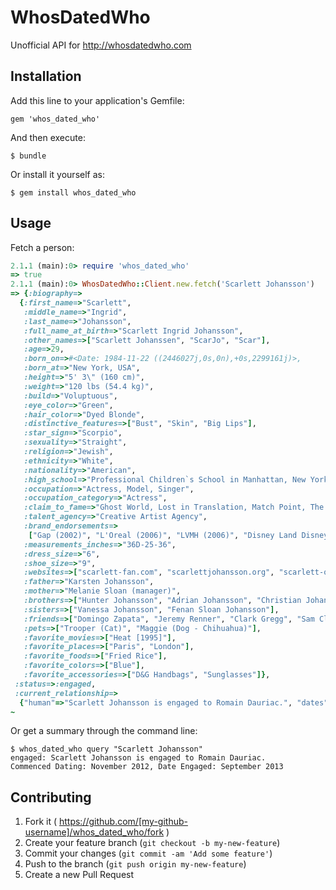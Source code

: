 # WhosDatedWho

Unofficial API for http://whosdatedwho.com

## Installation

Add this line to your application's Gemfile:

    gem 'whos_dated_who'

And then execute:

    $ bundle

Or install it yourself as:

    $ gem install whos_dated_who

## Usage

Fetch a person:

```ruby
2.1.1 (main):0> require 'whos_dated_who'
=> true
2.1.1 (main):0> WhosDatedWho::Client.new.fetch('Scarlett Johansson')
=> {:biography=>
  {:first_name=>"Scarlett",
   :middle_name=>"Ingrid",
   :last_name=>"Johansson",
   :full_name_at_birth=>"Scarlett Ingrid Johansson",
   :other_names=>["Scarlett Johanssen", "ScarJo", "Scar"],
   :age=>29,
   :born_on=>#<Date: 1984-11-22 ((2446027j,0s,0n),+0s,2299161j)>,
   :born_at=>"New York, USA",
   :height=>"5' 3\" (160 cm)",
   :weight=>"120 lbs (54.4 kg)",
   :build=>"Voluptuous",
   :eye_color=>"Green",
   :hair_color=>"Dyed Blonde",
   :distinctive_features=>["Bust", "Skin", "Big Lips"],
   :star_sign=>"Scorpio",
   :sexuality=>"Straight",
   :religion=>"Jewish",
   :ethnicity=>"White",
   :nationality=>"American",
   :high_school=>"Professional Children`s School in Manhattan, New York City, New York, USA",
   :occupation=>"Actress, Model, Singer",
   :occupation_category=>"Actress",
   :claim_to_fame=>"Ghost World, Lost in Translation, Match Point, The Black Dahlia",
   :talent_agency=>"Creative Artist Agency",
   :brand_endorsements=>
    ["Gap (2002)", "L'Oreal (2006)", "LVMH (2006)", "Disney Land Disney Park (2007)", "Walt Disney World Disney Park (2007)", "Dolce & Gabbana (2010)"],
   :measurements_inches=>"36D-25-36",
   :dress_size=>"6",
   :shoe_size=>"9",
   :websites=>["scarlett-fan.com", "scarlettjohansson.org", "scarlett-online.com", "scarlettalbum.com", "scarlett-web.net"],
   :father=>"Karsten Johansson",
   :mother=>"Melanie Sloan (manager)",
   :brothers=>["Hunter Johansson", "Adrian Johansson", "Christian Johansson"],
   :sisters=>["Vanessa Johansson", "Fenan Sloan Johansson"],
   :friends=>["Domingo Zapata", "Jeremy Renner", "Clark Gregg", "Sam Claflin"],
   :pets=>["Trooper (Cat)", "Maggie (Dog - Chihuahua)"],
   :favorite_movies=>["Heat [1995]"],
   :favorite_places=>["Paris", "London"],
   :favorite_foods=>["Fried Rice"],
   :favorite_colors=>["Blue"],
   :favorite_accessories=>["D&G Handbags", "Sunglasses"]},
 :status=>:engaged,
 :current_relationship=>
  {"human"=>"Scarlett Johansson is engaged to Romain Dauriac.", "dates"=>["Commenced Dating: November 2012", "Date Engaged: September 2013"]}}
~
```

Or get a summary through the command line:

```shell
$ whos_dated_who query "Scarlett Johansson"
engaged: Scarlett Johansson is engaged to Romain Dauriac.
Commenced Dating: November 2012, Date Engaged: September 2013
```

## Contributing

1. Fork it ( https://github.com/[my-github-username]/whos_dated_who/fork )
2. Create your feature branch (`git checkout -b my-new-feature`)
3. Commit your changes (`git commit -am 'Add some feature'`)
4. Push to the branch (`git push origin my-new-feature`)
5. Create a new Pull Request
